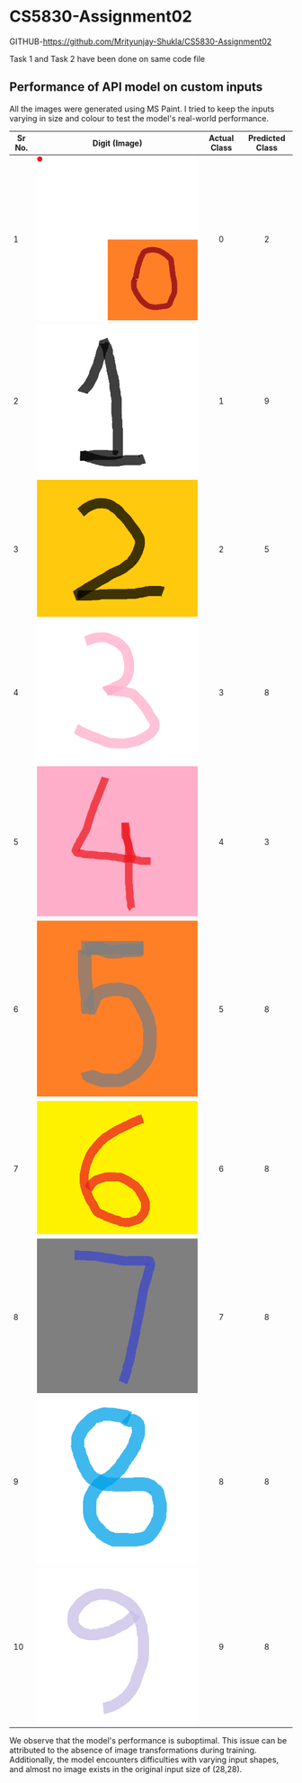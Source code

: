 # CS5830-Assignment02
GITHUB-https://github.com/Mrityunjay-Shukla/CS5830-Assignment02

Task 1 and Task 2 have been done on same code file


## Performance of API model on custom inputs
All the images were generated using MS Paint. I tried to keep the inputs varying in size and colour to test the model's real-world performance.

| Sr No.    |  Digit (Image) | Actual Class | Predicted Class |
|---------|--------------|:--------------------:|:----------------------:|
| 1       | <img src="digits/digit_0.png"  />   | 0  | 2    |
| 2       | <img src="digits/digit_1.png"  />   | 1  | 9    |
| 3       | <img src="digits/digit_2.png"  />   | 2  | 5    |
| 4       | <img src="digits/digit_3.png"  />   | 3  | 8    |
| 5       | <img src="digits/digit_4.png"  />   | 4  | 3    |
| 6       | <img src="digits/digit_5.png"  />   | 5  | 8    |
| 7       | <img src="digits/digit_6.png"  />   | 6  | 8    |
| 8       | <img src="digits/digit_7.png"  />   | 7  | 8    |
| 9       | <img src="digits/digit_8.png" />    | 8  | 8    |
| 10       | <img src="digits/digit_9.png"  />  | 9  | 8    |

We observe that the model's performance is suboptimal. This issue can be attributed to the absence of image transformations during training. Additionally, the model encounters difficulties with varying input shapes, and almost no image exists in the original input size of (28,28).
